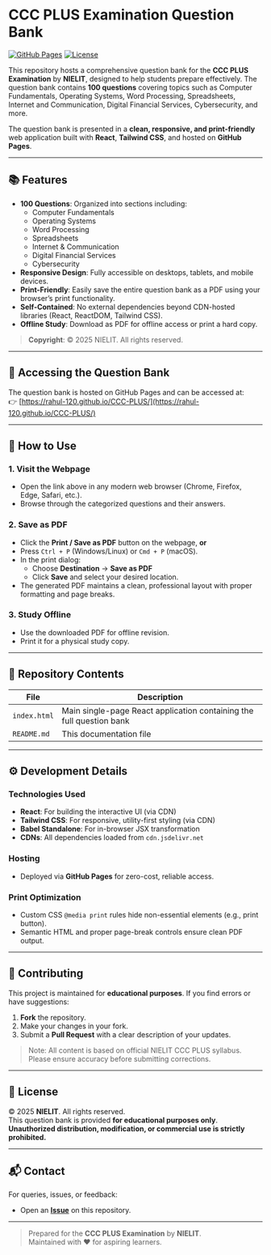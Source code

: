 # CCC PLUS Examination Question Bank

[![GitHub Pages](https://img.shields.io/badge/GitHub%20Pages-Deployed-brightgreen?logo=github)](https://rahul-120.github.io/CCC-PLUS/)
[![License](https://img.shields.io/badge/License-All%20Rights%20Reserved-red)](https://github.com/rahul-120/CCC-PLUS/blob/main/LICENSE)

This repository hosts a comprehensive question bank for the **CCC PLUS Examination** by **NIELIT**, designed to help students prepare effectively. The question bank contains **100 questions** covering topics such as Computer Fundamentals, Operating Systems, Word Processing, Spreadsheets, Internet and Communication, Digital Financial Services, Cybersecurity, and more.

The question bank is presented in a **clean, responsive, and print-friendly** web application built with **React**, **Tailwind CSS**, and hosted on **GitHub Pages**.

---

## 📚 Features

- **100 Questions**: Organized into sections including:
  - Computer Fundamentals
  - Operating Systems
  - Word Processing
  - Spreadsheets
  - Internet & Communication
  - Digital Financial Services
  - Cybersecurity
- **Responsive Design**: Fully accessible on desktops, tablets, and mobile devices.
- **Print-Friendly**: Easily save the entire question bank as a PDF using your browser’s print functionality.
- **Self-Contained**: No external dependencies beyond CDN-hosted libraries (React, ReactDOM, Tailwind CSS).
- **Offline Study**: Download as PDF for offline access or print a hard copy.

> **Copyright**: © 2025 NIELIT. All rights reserved.

---

## 🔗 Accessing the Question Bank

The question bank is hosted on GitHub Pages and can be accessed at:  
👉 [https://rahul-120.github.io/CCC-PLUS/](https://rahul-120.github.io/CCC-PLUS/)

---

## 🧭 How to Use

### 1. Visit the Webpage
- Open the link above in any modern web browser (Chrome, Firefox, Edge, Safari, etc.).
- Browse through the categorized questions and their answers.

### 2. Save as PDF
- Click the **Print / Save as PDF** button on the webpage, **or**
- Press `Ctrl + P` (Windows/Linux) or `Cmd + P` (macOS).
- In the print dialog:
  - Choose **Destination** → **Save as PDF**
  - Click **Save** and select your desired location.
- The generated PDF maintains a clean, professional layout with proper formatting and page breaks.

### 3. Study Offline
- Use the downloaded PDF for offline revision.
- Print it for a physical study copy.

---

## 📁 Repository Contents

| File | Description |
|------|-------------|
| `index.html` | Main single-page React application containing the full question bank |
| `README.md` | This documentation file |

---

## ⚙️ Development Details

### Technologies Used
- **React**: For building the interactive UI (via CDN)
- **Tailwind CSS**: For responsive, utility-first styling (via CDN)
- **Babel Standalone**: For in-browser JSX transformation
- **CDNs**: All dependencies loaded from `cdn.jsdelivr.net`

### Hosting
- Deployed via **GitHub Pages** for zero-cost, reliable access.

### Print Optimization
- Custom CSS `@media print` rules hide non-essential elements (e.g., print button).
- Semantic HTML and proper page-break controls ensure clean PDF output.

---

## 🤝 Contributing

This project is maintained for **educational purposes**. If you find errors or have suggestions:

1. **Fork** the repository.
2. Make your changes in your fork.
3. Submit a **Pull Request** with a clear description of your updates.

> Note: All content is based on official NIELIT CCC PLUS syllabus. Please ensure accuracy before submitting corrections.

---

## 📜 License

© 2025 **NIELIT**. All rights reserved.  
This question bank is provided **for educational purposes only**.  
**Unauthorized distribution, modification, or commercial use is strictly prohibited.**

---

## 📬 Contact

For queries, issues, or feedback:
- Open an **[Issue](https://github.com/rahul-120/CCC-PLUS/issues)** on this repository.

---

> Prepared for the **CCC PLUS Examination** by **NIELIT**.  
> Maintained with ❤️ for aspiring learners.
